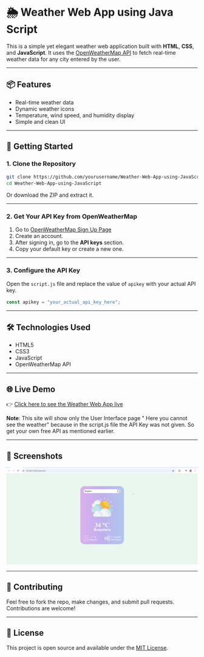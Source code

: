 # 🌦️ Weather Web App using Java Script

This is a simple yet elegant weather web application built with **HTML**, **CSS**, and **JavaScript**. It uses the [OpenWeatherMap API](https://openweathermap.org/api) to fetch real-time weather data for any city entered by the user.


---

## 📦 Features

- Real-time weather data
- Dynamic weather icons
- Temperature, wind speed, and humidity display
- Simple and clean UI

---

## 🚀 Getting Started

### 1. Clone the Repository

```bash
git clone https://github.com/yourusername/Weather-Web-App-using-JavaScript.git
cd Weather-Web-App-using-JavaScript
```

Or download the ZIP and extract it.

---

### 2. Get Your API Key from OpenWeatherMap

1. Go to [OpenWeatherMap Sign Up Page](https://home.openweathermap.org/users/sign_up)
2. Create an account.
3. After signing in, go to the **API keys** section.
4. Copy your default key or create a new one.

---

### 3. Configure the API Key

Open the `script.js` file and replace the value of `apikey` with your actual API key.

```js
const apikey = "your_actual_api_key_here";
```

---
## 🛠️ Technologies Used

- HTML5
- CSS3
- JavaScript
- OpenWeatherMap API

---

## 🌐 Live Demo

👉 [Click here to see the Weather Web App live](https://kkabilan07.github.io/Weather-Web-App-using-JavaScript/)

**Note**: This site will show only the User Interface page " Here you cannot see the weather" because in the script.js file the API Key was not given. So get your own free API as mentioned earlier.

---

## 📸 Screenshots

![UI Screenshot](preview.png)

---

## 🤝 Contributing

Feel free to fork the repo, make changes, and submit pull requests. Contributions are welcome!

---

## 📄 License

This project is open source and available under the [MIT License](LICENSE).
